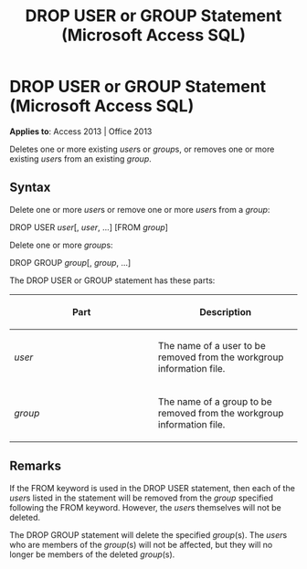 ﻿---
title: DROP USER or GROUP Statement (Microsoft Access SQL)
TOCTitle: DROP USER or GROUP Statement (Microsoft Access SQL)
ms:assetid: 46bc5916-556b-17df-2f4c-8fd7bbd21ef7
ms:mtpsurl: https://msdn.microsoft.com/en-us/library/Ff193192(v=office.15)
ms:contentKeyID: 48544575
ms.date: 09/18/2015
mtps_version: v=office.15
---

# DROP USER or GROUP Statement (Microsoft Access SQL)


**Applies to**: Access 2013 | Office 2013

Deletes one or more existing *user*s or *group*s, or removes one or more existing *user*s from an existing *group*.

## Syntax

Delete one or more *user*s or remove one or more *user*s from a *group*:

DROP USER *user*\[, *user*, …\] \[FROM *group*\]

Delete one or more *group*s:

DROP GROUP *group*\[, *group*, …\]

The DROP USER or GROUP statement has these parts:

<table>
<colgroup>
<col style="width: 50%" />
<col style="width: 50%" />
</colgroup>
<thead>
<tr class="header">
<th><p>Part</p></th>
<th><p>Description</p></th>
</tr>
</thead>
<tbody>
<tr class="odd">
<td><p><em>user</em></p></td>
<td><p>The name of a user to be removed from the workgroup information file.</p></td>
</tr>
<tr class="even">
<td><p><em>group</em></p></td>
<td><p>The name of a group to be removed from the workgroup information file.</p></td>
</tr>
</tbody>
</table>


## Remarks

If the FROM keyword is used in the DROP USER statement, then each of the *user*s listed in the statement will be removed from the *group* specified following the FROM keyword. However, the *user*s themselves will not be deleted.

The DROP GROUP statement will delete the specified *group*(s). The *user*s who are members of the *group*(s) will not be affected, but they will no longer be members of the deleted *group*(s).


